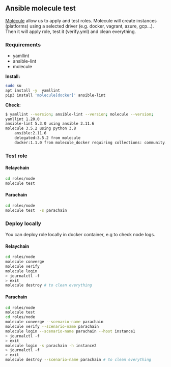 ## Ansible molecule test
[Molecule](https://molecule.readthedocs.io/en/latest/) allow us to apply and test roles. 
Molecule will create instances (platforms) using a selected driver (e.g. docker, vagrant, azure, gcp...).
Then it will apply role, test it (verify.yml) and clean everything.

### Requirements 
- yamllint
- ansible-lint
- molecule

**Install:**
```bash
sudo su 
apt install -y  yamllint
pip3 install 'molecule[docker]' ansible-lint
```
**Check:**
```bash
$ yamllint --version; ansible-lint --version; molecule --version;
yamllint 1.20.0
ansible-lint 5.3.0 using ansible 2.11.6
molecule 3.5.2 using python 3.8 
    ansible:2.11.6
    delegated:3.5.2 from molecule
    docker:1.1.0 from molecule_docker requiring collections: community.docker>=1.9.1
```

### Test role
#### Relaychain
```bash
cd roles/node
molecule test
```
#### Parachain
```bash
cd roles/node
molecule test  -s parachain
```


### Deploy locally
You can deploy role locally in docker container, e.g to check node logs.
#### Relaychain
```bash
cd roles/node
molecule converge
molecule verify
molecule login
> journalctl -f
> exit
molecule destroy # to clean everything
```
#### Parachain
```bash
cd roles/node
molecule test  
cd roles/node
molecule converge --scenario-name parachain
molecule verify --scenario-name parachain
molecule login --scenario-name parachain --host instance1 
> journalctl -f
> exit
molecule login -s parachain -h instance2
> journalctl -f
> exit
molecule destroy --scenario-name parachain # to clean everything
```